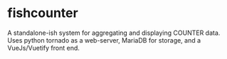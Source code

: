 # fishcounter
A standalone-ish system for aggregating and displaying COUNTER data. Uses python tornado as a web-server, MariaDB for storage, and a VueJs/Vuetify front end.
